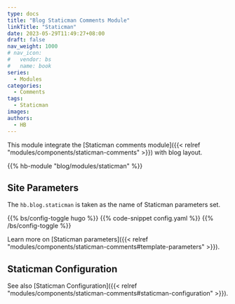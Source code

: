 ```yaml
---
type: docs
title: "Blog Staticman Comments Module"
linkTitle: "Staticman"
date: 2023-05-29T11:49:27+08:00
draft: false
nav_weight: 1000
# nav_icon:
#   vendor: bs
#   name: book
series:
  - Modules
categories:
  - Comments
tags:
  - Staticman
images:
authors:
  - HB
---
```


This module integrate the [Staticman comments module]({{< relref "modules/components/staticman-comments" >}}) with blog layout.

<!--more-->

{{% hb-module "blog/modules/staticman" %}}

## Site Parameters

The `hb.blog.staticman` is taken as the name of Staticman parameters set.

{{% bs/config-toggle hugo %}}
{{% code-snippet config.yaml %}}
{{% /bs/config-toggle %}}

Learn more on [Staticman parameters]({{< relref "modules/components/staticman-comments#template-parameters" >}}).

## Staticman Configuration

See also [Staticman Configuration]({{< relref "modules/components/staticman-comments#staticman-configuration" >}}).
